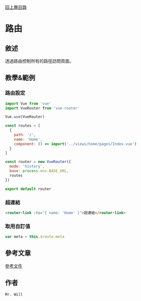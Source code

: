 [回上層目錄](../README.md)

# 路由

## **敘述**
透過路由控制所有的路徑訪問頁面。

## **教學&範例**
### 路由設定
```js
import Vue from 'vue'
import VueRouter from 'vue-router'

Vue.use(VueRouter)

const routes = [
  {
    path: '/',
    name: 'Home',
    component: () => import('../views/home/pages/Index.vue')
  }
]

const router = new VueRouter({
  mode: 'history',
  base: process.env.BASE_URL,
  routes
})

export default router
```

### 超連結
```html
<router-link :to="{ name: 'Home' }">超連結</router-link>
```

### 取用自訂值
```js
var meta = this.$route.meta
```

## **參考文章**
[參考文件](網址)

## **作者**
`Mr. Will`
